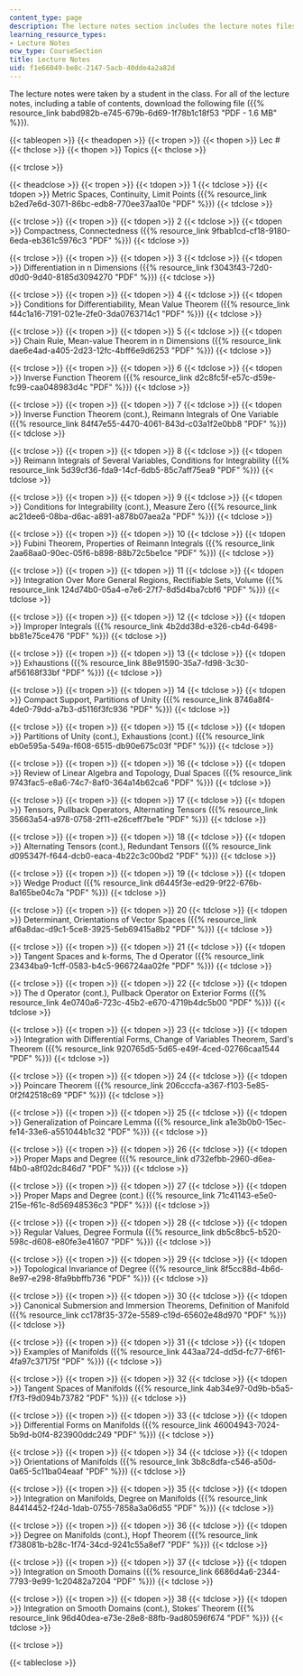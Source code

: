 ```yaml
---
content_type: page
description: The lecture notes section includes the lecture notes files.
learning_resource_types:
- Lecture Notes
ocw_type: CourseSection
title: Lecture Notes
uid: f1e66049-be8c-2147-5acb-40dde4a2a82d
---
```


The lecture notes were taken by a student in the class. For all of the lecture notes, including a table of contents, download the following file ({{% resource_link babd982b-e745-679b-6d69-1f78b1c18f53 "PDF - 1.6 MB" %}}).

{{< tableopen >}}
{{< theadopen >}}
{{< tropen >}}
{{< thopen >}}
Lec #
{{< thclose >}}
{{< thopen >}}
Topics
{{< thclose >}}

{{< trclose >}}

{{< theadclose >}}
{{< tropen >}}
{{< tdopen >}}
1
{{< tdclose >}}
{{< tdopen >}}
Metric Spaces, Continuity, Limit Points ({{% resource_link b2ed7e6d-3071-86bc-edb8-770ee37aa10e "PDF" %}})
{{< tdclose >}}

{{< trclose >}}
{{< tropen >}}
{{< tdopen >}}
2
{{< tdclose >}}
{{< tdopen >}}
Compactness, Connectedness ({{% resource_link 9fbab1cd-cf18-9180-6eda-eb361c5976c3 "PDF" %}})
{{< tdclose >}}

{{< trclose >}}
{{< tropen >}}
{{< tdopen >}}
3
{{< tdclose >}}
{{< tdopen >}}
Differentiation in n Dimensions ({{% resource_link f3043f43-72d0-d0d0-9d40-8185d3094270 "PDF" %}})
{{< tdclose >}}

{{< trclose >}}
{{< tropen >}}
{{< tdopen >}}
4
{{< tdclose >}}
{{< tdopen >}}
Conditions for Differentiability, Mean Value Theorem ({{% resource_link f44c1a16-7191-021e-2fe0-3da0763714c1 "PDF" %}})
{{< tdclose >}}

{{< trclose >}}
{{< tropen >}}
{{< tdopen >}}
5
{{< tdclose >}}
{{< tdopen >}}
Chain Rule, Mean-value Theorem in n Dimensions ({{% resource_link dae6e4ad-a405-2d23-12fc-4bff6e9d6253 "PDF" %}})
{{< tdclose >}}

{{< trclose >}}
{{< tropen >}}
{{< tdopen >}}
6
{{< tdclose >}}
{{< tdopen >}}
Inverse Function Theorem ({{% resource_link d2c8fc5f-e57c-d59e-fc99-caa048983d4c "PDF" %}})
{{< tdclose >}}

{{< trclose >}}
{{< tropen >}}
{{< tdopen >}}
7
{{< tdclose >}}
{{< tdopen >}}
Inverse Function Theorem (cont.), Reimann Integrals of One Variable ({{% resource_link 84f47e55-4470-4061-843d-c03a1f2e0bb8 "PDF" %}})
{{< tdclose >}}

{{< trclose >}}
{{< tropen >}}
{{< tdopen >}}
8
{{< tdclose >}}
{{< tdopen >}}
Reimann Integrals of Several Variables, Conditions for Integrability ({{% resource_link 5d39cf36-fda9-14cf-6db5-85c7aff75ea9 "PDF" %}})
{{< tdclose >}}

{{< trclose >}}
{{< tropen >}}
{{< tdopen >}}
9
{{< tdclose >}}
{{< tdopen >}}
Conditions for Integrability (cont.), Measure Zero ({{% resource_link ac21dee6-08ba-d6ac-a891-a878b07aea2a "PDF" %}})
{{< tdclose >}}

{{< trclose >}}
{{< tropen >}}
{{< tdopen >}}
10
{{< tdclose >}}
{{< tdopen >}}
Fubini Theorem, Properties of Reimann Integrals ({{% resource_link 2aa68aa0-90ec-05f6-b898-88b72c5be1ce "PDF" %}})
{{< tdclose >}}

{{< trclose >}}
{{< tropen >}}
{{< tdopen >}}
11
{{< tdclose >}}
{{< tdopen >}}
Integration Over More General Regions, Rectifiable Sets, Volume ({{% resource_link 124d74b0-05a4-e7e6-27f7-8d5d4ba7cbf6 "PDF" %}})
{{< tdclose >}}

{{< trclose >}}
{{< tropen >}}
{{< tdopen >}}
12
{{< tdclose >}}
{{< tdopen >}}
Improper Integrals ({{% resource_link 4b2dd38d-e326-cb4d-6498-bb81e75ce476 "PDF" %}})
{{< tdclose >}}

{{< trclose >}}
{{< tropen >}}
{{< tdopen >}}
13
{{< tdclose >}}
{{< tdopen >}}
Exhaustions ({{% resource_link 88e91590-35a7-fd98-3c30-af56168f33bf "PDF" %}})
{{< tdclose >}}

{{< trclose >}}
{{< tropen >}}
{{< tdopen >}}
14
{{< tdclose >}}
{{< tdopen >}}
Compact Support, Partitions of Unity ({{% resource_link 8746a8f4-4de0-79dd-a7b3-d5116f3fc936 "PDF" %}})
{{< tdclose >}}

{{< trclose >}}
{{< tropen >}}
{{< tdopen >}}
15
{{< tdclose >}}
{{< tdopen >}}
Partitions of Unity (cont.), Exhaustions (cont.) ({{% resource_link eb0e595a-549a-f608-6515-db90e675c03f "PDF" %}})
{{< tdclose >}}

{{< trclose >}}
{{< tropen >}}
{{< tdopen >}}
16
{{< tdclose >}}
{{< tdopen >}}
Review of Linear Algebra and Topology, Dual Spaces ({{% resource_link 9743fac5-e8a6-74c7-8af0-364a14b62ca6 "PDF" %}})
{{< tdclose >}}

{{< trclose >}}
{{< tropen >}}
{{< tdopen >}}
17
{{< tdclose >}}
{{< tdopen >}}
Tensors, Pullback Operators, Alternating Tensors ({{% resource_link 35663a54-a978-0758-2f11-e26ceff7be1e "PDF" %}})
{{< tdclose >}}

{{< trclose >}}
{{< tropen >}}
{{< tdopen >}}
18
{{< tdclose >}}
{{< tdopen >}}
Alternating Tensors (cont.), Redundant Tensors ({{% resource_link d095347f-f644-dcb0-eaca-4b22c3c00bd2 "PDF" %}})
{{< tdclose >}}

{{< trclose >}}
{{< tropen >}}
{{< tdopen >}}
19
{{< tdclose >}}
{{< tdopen >}}
Wedge Product ({{% resource_link d6445f3e-ed29-9f22-676b-8a165be04c7a "PDF" %}})
{{< tdclose >}}

{{< trclose >}}
{{< tropen >}}
{{< tdopen >}}
20
{{< tdclose >}}
{{< tdopen >}}
Determinant, Orientations of Vector Spaces ({{% resource_link af6a8dac-d9c1-5ce8-3925-5eb69415a8b2 "PDF" %}})
{{< tdclose >}}

{{< trclose >}}
{{< tropen >}}
{{< tdopen >}}
21
{{< tdclose >}}
{{< tdopen >}}
Tangent Spaces and k-forms, The d Operator ({{% resource_link 23434ba9-1cff-0583-b4c5-966724aa02fe "PDF" %}})
{{< tdclose >}}

{{< trclose >}}
{{< tropen >}}
{{< tdopen >}}
22
{{< tdclose >}}
{{< tdopen >}}
The d Operator (cont.), Pullback Operator on Exterior Forms ({{% resource_link 4e0740a6-723c-45b2-e670-4719b4dc5b00 "PDF" %}})
{{< tdclose >}}

{{< trclose >}}
{{< tropen >}}
{{< tdopen >}}
23
{{< tdclose >}}
{{< tdopen >}}
Integration with Differential Forms, Change of Variables Theorem, Sard's Theorem ({{% resource_link 920765d5-5d65-e49f-4ced-02766caa1544 "PDF" %}})
{{< tdclose >}}

{{< trclose >}}
{{< tropen >}}
{{< tdopen >}}
24
{{< tdclose >}}
{{< tdopen >}}
Poincare Theorem ({{% resource_link 206cccfa-a367-f103-5e85-0f2f42518c69 "PDF" %}})
{{< tdclose >}}

{{< trclose >}}
{{< tropen >}}
{{< tdopen >}}
25
{{< tdclose >}}
{{< tdopen >}}
Generalization of Poincare Lemma ({{% resource_link a1e3b0b0-15ec-fe14-33e6-a551044b1c32 "PDF" %}})
{{< tdclose >}}

{{< trclose >}}
{{< tropen >}}
{{< tdopen >}}
26
{{< tdclose >}}
{{< tdopen >}}
Proper Maps and Degree ({{% resource_link d732efbb-2960-d6ea-f4b0-a8f02dc846d7 "PDF" %}})
{{< tdclose >}}

{{< trclose >}}
{{< tropen >}}
{{< tdopen >}}
27
{{< tdclose >}}
{{< tdopen >}}
Proper Maps and Degree (cont.) ({{% resource_link 71c41143-e5e0-215e-f61c-8d56948536c3 "PDF" %}})
{{< tdclose >}}

{{< trclose >}}
{{< tropen >}}
{{< tdopen >}}
28
{{< tdclose >}}
{{< tdopen >}}
Regular Values, Degree Formula ({{% resource_link db5c8bc5-b520-598c-d608-e80fe3e41607 "PDF" %}})
{{< tdclose >}}

{{< trclose >}}
{{< tropen >}}
{{< tdopen >}}
29
{{< tdclose >}}
{{< tdopen >}}
Topological Invariance of Degree ({{% resource_link 8f5cc88d-4b6d-8e97-e298-8fa9bbffb736 "PDF" %}})
{{< tdclose >}}

{{< trclose >}}
{{< tropen >}}
{{< tdopen >}}
30
{{< tdclose >}}
{{< tdopen >}}
Canonical Submersion and Immersion Theorems, Definition of Manifold ({{% resource_link cc178f35-372e-5589-c19d-65602e48d970 "PDF" %}})
{{< tdclose >}}

{{< trclose >}}
{{< tropen >}}
{{< tdopen >}}
31
{{< tdclose >}}
{{< tdopen >}}
Examples of Manifolds ({{% resource_link 443aa724-dd5d-fc77-6f61-4fa97c37175f "PDF" %}})
{{< tdclose >}}

{{< trclose >}}
{{< tropen >}}
{{< tdopen >}}
32
{{< tdclose >}}
{{< tdopen >}}
Tangent Spaces of Manifolds ({{% resource_link 4ab34e97-0d9b-b5a5-f7f3-f9d094b73782 "PDF" %}})
{{< tdclose >}}

{{< trclose >}}
{{< tropen >}}
{{< tdopen >}}
33
{{< tdclose >}}
{{< tdopen >}}
Differential Forms on Manifolds ({{% resource_link 46004943-7024-5b9d-b0f4-823900ddc249 "PDF" %}})
{{< tdclose >}}

{{< trclose >}}
{{< tropen >}}
{{< tdopen >}}
34
{{< tdclose >}}
{{< tdopen >}}
Orientations of Manifolds ({{% resource_link 3b8c8dfa-c546-a50d-0a65-5c11ba04eaaf "PDF" %}})
{{< tdclose >}}

{{< trclose >}}
{{< tropen >}}
{{< tdopen >}}
35
{{< tdclose >}}
{{< tdopen >}}
Integration on Manifolds, Degree on Manifolds ({{% resource_link 84414452-f24d-1dab-0755-7858a3a06d55 "PDF" %}})
{{< tdclose >}}

{{< trclose >}}
{{< tropen >}}
{{< tdopen >}}
36
{{< tdclose >}}
{{< tdopen >}}
Degree on Manifolds (cont.), Hopf Theorem ({{% resource_link f738081b-b28c-1f74-34cd-9241c55a8ef7 "PDF" %}})
{{< tdclose >}}

{{< trclose >}}
{{< tropen >}}
{{< tdopen >}}
37
{{< tdclose >}}
{{< tdopen >}}
Integration on Smooth Domains ({{% resource_link 6686d4a6-2344-7793-9e99-1c20482a7204 "PDF" %}})
{{< tdclose >}}

{{< trclose >}}
{{< tropen >}}
{{< tdopen >}}
38
{{< tdclose >}}
{{< tdopen >}}
Integration on Smooth Domains (cont.), Stokes’ Theorem ({{% resource_link 96d40dea-e73e-28e8-88fb-9ad80596f674 "PDF" %}})
{{< tdclose >}}

{{< trclose >}}

{{< tableclose >}}